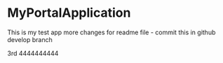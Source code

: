 # MyPortalApplication
This is my test app
more changes for readme file - commit this in github develop branch

3rd
4444444444